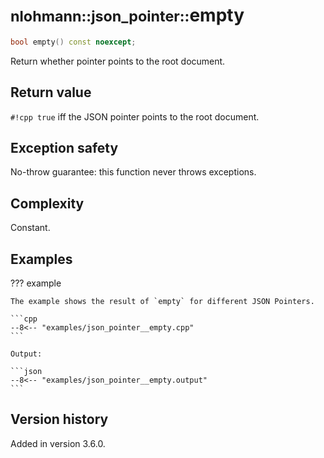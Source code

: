# <small>nlohmann::json_pointer::</small>empty

```cpp
bool empty() const noexcept;
```

Return whether pointer points to the root document.

## Return value

`#!cpp true` iff the JSON pointer points to the root document.

## Exception safety

No-throw guarantee: this function never throws exceptions.

## Complexity

Constant.

## Examples

??? example

    The example shows the result of `empty` for different JSON Pointers.

    ```cpp
    --8<-- "examples/json_pointer__empty.cpp"
    ```

    Output:

    ```json
    --8<-- "examples/json_pointer__empty.output"
    ```

## Version history

Added in version 3.6.0.
